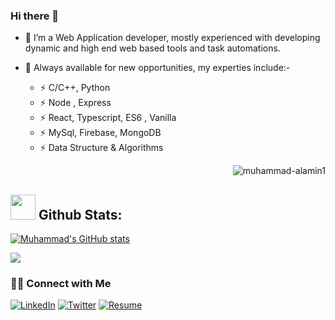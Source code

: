 ### Hi there 👋
- 🔭 I’m a Web Application developer, mostly experienced with developing dynamic and high end web based tools and task automations.
- 🦅 Always available for new opportunities, my experties include:-

  - ⚡ C/C++, Python
  - ⚡ Node , Express
  - ⚡ React, Typescript, ES6 , Vanilla
  - ⚡ MySql, Firebase, MongoDB
  - ⚡ Data Structure & Algorithms

  <p align="right"><img src="https://komarev.com/ghpvc/?username=muhammad-alamin1&label=Profile%20views&color=0e75b6&style=flat" alt="muhammad-alamin1"/></p>
## <img src="https://media.giphy.com/media/ZCN6F3FAkwsyOGU2RS/giphy.gif" width="40"> **Github Stats:**

[![Muhammad's GitHub stats](https://github-readme-stats.vercel.app/api?username=muhammad-alamin1&theme=algolia&show_icons=true)](https://github.com/muhammad-alamin1/github-readme-stats)

<a href="https://github.com/muhammad-alamin1">
    <img align="center" src="https://github-readme-stats.anuraghazra1.vercel.app/api/top-langs/?username=muhammad-alamin1&layout=compact&theme=algolia&langs_count=12" />
 </a>
 
<!--END_SECTION:waka-->
<h3> 🤝🏻 Connect with Me </h3>
<p><a href="https://www.linkedin.com/in/muhammad-al-amin01/" target="_blank"><img alt="LinkedIn" src="https://img.shields.io/badge/linkedin-%230077B5.svg?&style=for-the-badge&logo=linkedin&logoColor=white" /></a> 
  <a href="https://twitter.com/muhammad_1_amin" target="_blank"><img alt="Twitter" src="https://img.shields.io/badge/Twitter-1DA1F2?style=for-the-badge&logo=twitter&logoColor=white" /></a>
 <a href="https://drive.google.com/file/d/1-ofz0o-zILZEGIYl5PPaNRmk6LCnsK6W/view" target="_blank"><img alt="Resume" src="https://img.shields.io/badge/Resume-1DA1F2?style=for-the-badge&l=white" /></a>


